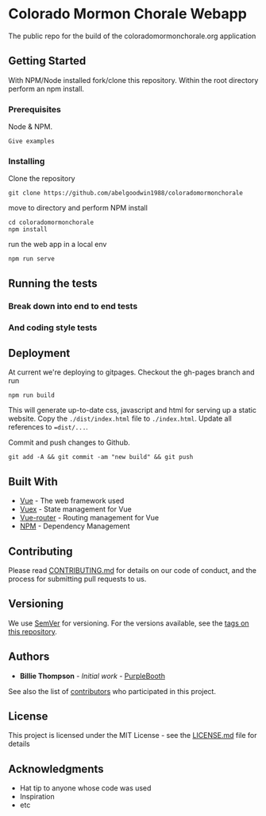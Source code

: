 # Colorado Mormon Chorale Webapp

The public repo for the build of the coloradomormonchorale.org application

## Getting Started

With NPM/Node installed fork/clone this repository. Within the root directory perform an npm install.

### Prerequisites

Node & NPM.

```text
Give examples
```

### Installing

Clone the repository

```unix
git clone https://github.com/abelgoodwin1988/coloradomormonchorale
```

move to directory and perform NPM install

```unix
cd coloradomormonchorale
npm install
```

run the web app in a local env

```unix
npm run serve
```

## Running the tests

### Break down into end to end tests

### And coding style tests

## Deployment

At current we're deploying to gitpages. Checkout the gh-pages branch and run

```unix
npm run build
```

This will generate up-to-date css, javascript and html for serving up a static website. Copy the `./dist/index.html` file to `./index.html`. Update all references to `=dist/...`.

Commit and push changes to Github.

```unix
git add -A && git commit -am "new build" && git push
```

## Built With

* [Vue](https://vuejs.org/) - The web framework used
* [Vuex](https://github.com/vuejs/vuex) - State management for Vue
* [Vue-router](https://github.com/vuejs/vue-router) - Routing management for Vue
* [NPM](https://www.npmjs.com/) - Dependency Management

## Contributing

Please read [CONTRIBUTING.md](https://github.com/abelgoodwin1988/coloradomormonchorale/blob/master/CONTRIBUTING.md) for details on our code of conduct, and the process for submitting pull requests to us.

## Versioning

We use [SemVer](http://semver.org/) for versioning. For the versions available, see the [tags on this repository](https://github.com/your/project/tags). 

## Authors

* **Billie Thompson** - *Initial work* - [PurpleBooth](https://github.com/PurpleBooth)

See also the list of [contributors](https://github.com/your/project/contributors) who participated in this project.

## License

This project is licensed under the MIT License - see the [LICENSE.md](LICENSE.md) file for details

## Acknowledgments

* Hat tip to anyone whose code was used
* Inspiration
* etc

